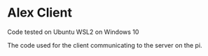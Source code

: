 # Alex Client

Code tested on Ubuntu WSL2 on Windows 10

The code used for the client communicating to the server on the pi.
